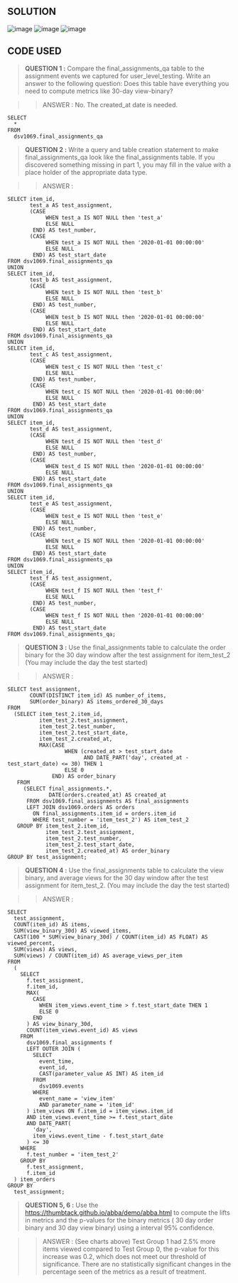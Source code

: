 ## SOLUTION

![image](https://user-images.githubusercontent.com/1278217/199652729-c3b50673-894c-405e-8e58-91304c14f86c.png)
![image](https://user-images.githubusercontent.com/1278217/199652767-cd64e71c-4880-40af-860e-b94333910d94.png)
![image](https://user-images.githubusercontent.com/1278217/199652859-27236fc3-93b0-476f-9e3b-c9569c73a365.png)

## CODE USED

> **QUESTION 1 :** Compare the final_assignments_qa table to the assignment events we captured for user_level_testing. Write an answer to the following question: Does this table have everything you need to compute metrics like 30-day view-binary?

>> ANSWER : No. The created_at date is needed.

```
SELECT 
  * 
FROM 
  dsv1069.final_assignments_qa
```


> **QUESTION 2 :** Write a query and table creation statement to make final_assignments_qa look like the final_assignments table. If you discovered something missing in part 1, you may fill in the value with a place holder of the appropriate data type. 

>> ANSWER : 

```
SELECT item_id,
       test_a AS test_assignment,
       (CASE
            WHEN test_a IS NOT NULL then 'test_a'
            ELSE NULL
        END) AS test_number,
       (CASE
            WHEN test_a IS NOT NULL then '2020-01-01 00:00:00'
            ELSE NULL
        END) AS test_start_date
FROM dsv1069.final_assignments_qa
UNION
SELECT item_id,
       test_b AS test_assignment,
       (CASE
            WHEN test_b IS NOT NULL then 'test_b'
            ELSE NULL
        END) AS test_number,
       (CASE
            WHEN test_b IS NOT NULL then '2020-01-01 00:00:00'
            ELSE NULL
        END) AS test_start_date
FROM dsv1069.final_assignments_qa
UNION
SELECT item_id,
       test_c AS test_assignment,
       (CASE
            WHEN test_c IS NOT NULL then 'test_c'
            ELSE NULL
        END) AS test_number,
       (CASE
            WHEN test_c IS NOT NULL then '2020-01-01 00:00:00'
            ELSE NULL
        END) AS test_start_date
FROM dsv1069.final_assignments_qa
UNION
SELECT item_id,
       test_d AS test_assignment,
       (CASE
            WHEN test_d IS NOT NULL then 'test_d'
            ELSE NULL
        END) AS test_number,
       (CASE
            WHEN test_d IS NOT NULL then '2020-01-01 00:00:00'
            ELSE NULL
        END) AS test_start_date
FROM dsv1069.final_assignments_qa
UNION
SELECT item_id,
       test_e AS test_assignment,
       (CASE
            WHEN test_e IS NOT NULL then 'test_e'
            ELSE NULL
        END) AS test_number,
       (CASE
            WHEN test_e IS NOT NULL then '2020-01-01 00:00:00'
            ELSE NULL
        END) AS test_start_date
FROM dsv1069.final_assignments_qa
UNION
SELECT item_id,
       test_f AS test_assignment,
       (CASE
            WHEN test_f IS NOT NULL then 'test_f'
            ELSE NULL
        END) AS test_number,
       (CASE
            WHEN test_f IS NOT NULL then '2020-01-01 00:00:00'
            ELSE NULL
        END) AS test_start_date
FROM dsv1069.final_assignments_qa;
```

> **QUESTION 3 :** Use the final_assignments table to calculate the order binary for the 30 day window after the test assignment for item_test_2 (You may include the day the test started)

>> ANSWER : 

```
SELECT test_assignment,
       COUNT(DISTINCT item_id) AS number_of_items,
       SUM(order_binary) AS items_ordered_30_days
FROM
  (SELECT item_test_2.item_id,
          item_test_2.test_assignment,
          item_test_2.test_number,
          item_test_2.test_start_date,
          item_test_2.created_at,
          MAX(CASE
                  WHEN (created_at > test_start_date
                        AND DATE_PART('day', created_at - test_start_date) <= 30) THEN 1
                  ELSE 0
              END) AS order_binary
   FROM
     (SELECT final_assignments.*,
             DATE(orders.created_at) AS created_at
      FROM dsv1069.final_assignments AS final_assignments
      LEFT JOIN dsv1069.orders AS orders
        ON final_assignments.item_id = orders.item_id
        WHERE test_number = 'item_test_2') AS item_test_2
   GROUP BY item_test_2.item_id,
            item_test_2.test_assignment,
            item_test_2.test_number,
            item_test_2.test_start_date,
            item_test_2.created_at) AS order_binary
GROUP BY test_assignment;
```

> **QUESTION 4 :** Use the final_assignments table to calculate the view binary, and average views for the 30 day window after the test assignment for item_test_2. (You may include the day the test started)

>> ANSWER : 

```
SELECT
  test_assignment,
  COUNT(item_id) AS items,
  SUM(view_binary_30d) AS viewed_items,
  CAST(100 * SUM(view_binary_30d) / COUNT(item_id) AS FLOAT) AS viewed_percent,
  SUM(views) AS views,
  SUM(views) / COUNT(item_id) AS average_views_per_item
FROM
  (
    SELECT
      f.test_assignment,
      f.item_id,
      MAX(
        CASE
          WHEN item_views.event_time > f.test_start_date THEN 1
          ELSE 0
        END
      ) AS view_binary_30d,
      COUNT(item_views.event_id) AS views
    FROM
      dsv1069.final_assignments f
      LEFT OUTER JOIN (
        SELECT
          event_time,
          event_id,
          CAST(parameter_value AS INT) AS item_id
        FROM
          dsv1069.events
        WHERE
          event_name = 'view_item'
          AND parameter_name = 'item_id'
      ) item_views ON f.item_id = item_views.item_id
      AND item_views.event_time >= f.test_start_date
      AND DATE_PART(
        'day',
        item_views.event_time - f.test_start_date
      ) <= 30
    WHERE
      f.test_number = 'item_test_2'
    GROUP BY
      f.test_assignment,
      f.item_id
  ) item_orders
GROUP BY
  test_assignment;
```

> **QUESTION 5, 6 :** Use the https://thumbtack.github.io/abba/demo/abba.html to compute the lifts in metrics and the p-values for the binary metrics ( 30 day order binary and 30 day view binary) using a interval 95% confidence. 

>> ANSWER : (See charts above) Test Group 1 had 2.5% more items viewed compared to Test Group 0, the p-value for this increase was 0.2, which does not meet our threshold of significance. There are no statistically significant changes in the percentage seen of the metrics as a result of treatment.
